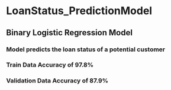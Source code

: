 # LoanStatus_PredictionModel
## Binary Logistic Regression Model 
### Model predicts the loan status of a potential customer
### Train Data Accuracy of 97.8% 
### Validation Data Accuracy of 87.9%
